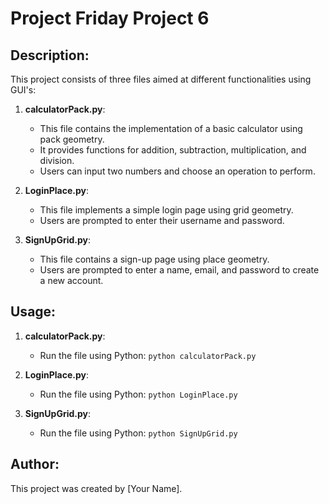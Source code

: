 # Project Friday Project 6

## Description:

This project consists of three files aimed at different functionalities using GUI's:

1. **calculatorPack.py**:
   - This file contains the implementation of a basic calculator using pack geometry.
   - It provides functions for addition, subtraction, multiplication, and division.
   - Users can input two numbers and choose an operation to perform.

2. **LoginPlace.py**:
   - This file implements a simple login page using grid geometry.
   - Users are prompted to enter their username and password.

3. **SignUpGrid.py**:
   - This file contains a sign-up page using place geometry.
   - Users are prompted to enter a name, email, and password to create a new account.

## Usage:

1. **calculatorPack.py**:
   - Run the file using Python: `python calculatorPack.py`

2. **LoginPlace.py**:
   - Run the file using Python: `python LoginPlace.py`

3. **SignUpGrid.py**:
   - Run the file using Python: `python SignUpGrid.py`

## Author:

This project was created by [Your Name].
